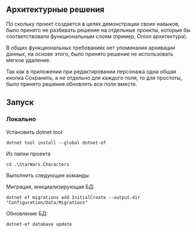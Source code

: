 ## Архитектурные решения

По скольку проект создается в целях демонстрации своих навыков, было принято не разбивать решение на отдельные проекты, которые бы соответствовали функциональным слоям (пример, Onion архитектура).

В общих функциональных требованиях нет упоминания архивации данных, на основе этого, было принято решение не использовать мягкое удаление.

Так как в приложении при редактировании персонажа одна общая кнопка Сохранить, а не отдельно для каждого поля, то для простоты, было принято решение обновлять все поля вместе.

## Запуск

### Локально

Установить dotnet tool

```shell
dotnet tool install --global dotnet-ef
```

Из папки проекта
```
cd .\StarWars.Characters
```

Выполнить следующие команды:

Миграция, инициализирующая БД:
```shell
dotnet ef migrations add InitialCreate --output-dir "Configuration/Data/Migrations"
```

Обновление БД:
```shell
dotnet-ef database update
```
